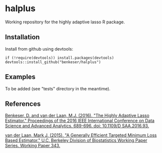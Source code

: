 # halplus

Working repository for the highly adaptive lasso R package.

## Installation

Install from github using devtools:

```{r}
if (!require(devtools)) install.packages(devtools)
devtools::install_github("benkeser/halplus")
```

## Examples

To be added (see "tests" directory in the meantime).

## References

<a href = "http://ieeexplore.ieee.org/document/7796956/"> Benkeser, D. and van der Laan, M.J. (2016). "The Highly Adaptive Lasso Estimator." Proceedings of the 2016 IEEE International Conference on Data Science and Advanced Analytics. 689-696. doi: 10.1109/D SAA.2016.93. </a>

<a href = "http://biostats.bepress.com/ucbbiostat/paper343">van der Laan, Mark J. (2015). "A Generally Efficient Targeted Minimum Loss Based Estimator." U.C. Berkeley Division of Biostatistics Working Paper Series. Working Paper 343. </a>
